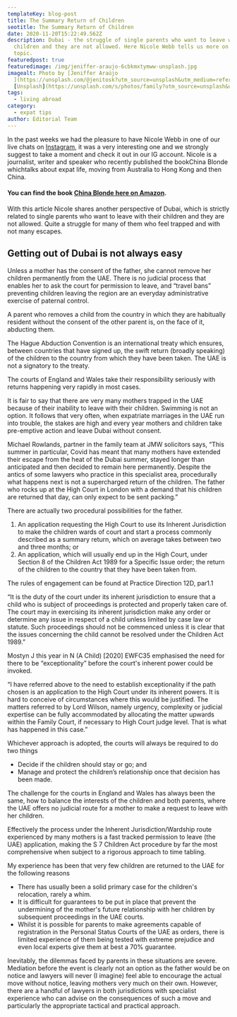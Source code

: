 ```yaml
---
templateKey: blog-post
title: The Summary Return of Children
seotitle: The Summary Return of Children
date: 2020-11-20T15:22:49.562Z
description: Dubai - the struggle of single parents who want to leave with their
  children and they are not allowed. Here Nicole Webb tells us more on this
  topic.
featuredpost: true
featuredimage: /img/jeniffer-araujo-6cbkmxtymww-unsplash.jpg
imagealt: Photo by [Jeniffer Araújo
  ](https://unsplash.com/@jenitosk?utm_source=unsplash&utm_medium=referral&utm_content=creditCopyText)on
  [Unsplash](https://unsplash.com/s/photos/family?utm_source=unsplash&utm_medium=referral&utm_content=creditCopyText)
tags:
  - living abroad
category:
  - expat tips
author: Editorial Team
---
```

In the past weeks we had the pleasure to have Nicole Webb in one of our live chats on [Instagram](https://www.instagram.com/the_expatmagazine/), it was a very interesting one and we strongly suggest to take a moment and check it out in our IG account. Nicole is a journalist, writer and speaker who recently published the bookChina Blonde whichtalks about expat life, moving from Australia to Hong Kong and then China.

#### You can find the book [China Blonde here on Amazon](https://amzn.to/38XYU2N).

With this article Nicole shares another perspective of Dubai, which is strictly related to single parents who want to leave with their children and they are not allowed. Quite a struggle for many of them who feel trapped and with not many escapes.

## Getting out of Dubai is not always easy

Unless a mother has the consent of the father, she cannot remove her children permanently from the UAE. There is no judicial process that enables her to ask the court for permission to leave, and “travel bans” preventing children leaving the region are an everyday administrative exercise of paternal control.

A parent who removes a child from the country in which they are habitually resident without the consent of the other parent is, on the face of it, abducting them.

The Hague Abduction Convention is an international treaty which ensures, between countries that have signed up, the swift return (broadly speaking) of the children to the country from which they have been taken. The UAE is not a signatory to the treaty.

The courts of England and Wales take their responsibility seriously with returns happening very rapidly in most cases.

It is fair to say that there are very many mothers trapped in the UAE because of their inability to leave with their children. Swimming is not an option. It follows that very often, when expatriate marriages in the UAE run into trouble, the stakes are high and every year mothers and children take pre-emptive action and leave Dubai without consent.

Michael Rowlands, partner in the family team at JMW solicitors says, “This summer in particular, Covid has meant that many mothers have extended their escape from the heat of the Dubai summer, stayed longer than anticipated and then decided to remain here permanently. Despite the antics of some lawyers who practice in this specialist area, procedurally what happens next is not a supercharged return of the children. The father who rocks up at the High Court in London with a demand that his children are returned that day, can only expect to be sent packing.”

There are actually two procedural possibilities for the father.

1. An application requesting the High Court to use its Inherent Jurisdiction to make the children wards of court and start a process commonly described as a summary return, which on average takes between two and three months; or
2. An application, which will usually end up in the High Court, under Section 8 of the Children Act 1989 for a Specific Issue order; the return of the children to the country that they have been taken from.

The rules of engagement can be found at Practice Direction 12D, par1.1

“It is the duty of the court under its inherent jurisdiction to ensure that a child who is subject of proceedings is protected and properly taken care of. The court may in exercising its inherent jurisdiction make any order or determine any issue in respect of a child unless limited by case law or statute. Such proceedings should not be commenced unless it is clear that the issues concerning the child cannot be resolved under the Children Act 1989.”

Mostyn J this year in N (A Child) \[2020] EWFC35 emphasised the need for there to be “exceptionality” before the court's inherent power could be invoked.

“I have referred above to the need to establish exceptionality if the path chosen is an application to the High Court under its inherent powers. It is hard to conceive of circumstances where this would be justified. The matters referred to by Lord Wilson, namely urgency, complexity or judicial expertise can be fully accommodated by allocating the matter upwards within the Family Court, if necessary to High Court judge level. That is what has happened in this case.”

Whichever approach is adopted, the courts will always be required to do two things

* Decide if the children should stay or go; and
* Manage and protect the children’s relationship once that decision has been made.

The challenge for the courts in England and Wales has always been the same, how to balance the interests of the children and both parents, where the UAE offers no judicial route for a mother to make a request to leave with her children.

Effectively the process under the Inherent Jurisdiction/Wardship route experienced by many mothers is a fast tracked permission to leave (the UAE) application, making the S 7 Children Act procedure by far the most comprehensive when subject to a rigorous approach to time tabling.

My experience has been that very few children are returned to the UAE for the following reasons

* There has usually been a solid primary case for the children's relocation, rarely a whim.
* It is difficult for guarantees to be put in place that prevent the undermining of the mother's future relationship with her children by subsequent proceedings in the UAE courts.
* Whilst it is possible for parents to make agreements capable of registration in the Personal Status Courts of the UAE as orders, there is limited experience of them being tested with extreme prejudice and even local experts give them at best a 70% guarantee.

Inevitably, the dilemmas faced by parents in these situations are severe. Mediation before the event is clearly not an option as the father would be on notice and lawyers will never (I imagine) feel able to encourage the actual move without notice, leaving mothers very much on their own. However, there are a handful of lawyers in both jurisdictions with specialist experience who can advise on the consequences of such a move and particularly the appropriate tactical and practical approach.